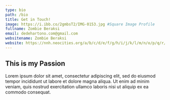 ```yaml
---
type: bio
path: /bio
title: Get in Touch!
image: https://i.ibb.co/2gmbsT2/IMG-0153.jpg #Square Image Profile
fullname: Zombie Beraksi
email: dedehartono.com@gmail.com
websitename: Zombie Beraksi
website: https://nnh.neocities.org/a/b/c/d/e/f/g/h/i/j/k/l/m/n/o/p/q/r/s/t/u/v/w/x/y/z/index.html
---
```


## This is my Passion

Lorem ipsum dolor sit amet, consectetur adipiscing elit, sed do eiusmod tempor incididunt ut labore et dolore magna aliqua. Ut enim ad minim veniam, quis nostrud exercitation ullamco laboris nisi ut aliquip ex ea commodo consequat.
